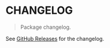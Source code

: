 # CHANGELOG

> Package changelog.

See [GitHub Releases](https://github.com/stdlib-js/math-base-special-tan/releases) for the changelog.